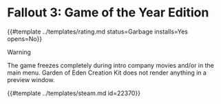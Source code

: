 # Fallout 3: Game of the Year Edition
<!-- script:Aliases [
    "Fallout 3"
] -->

{{#template ../templates/rating.md status=Garbage installs=Yes opens=No}}

> [!WARNING]
> The game freezes completely during intro company movies and/or in the main menu.
> Garden of Eden Creation Kit does not render anything in a preview window.

{{#template ../templates/steam.md id=22370}}
